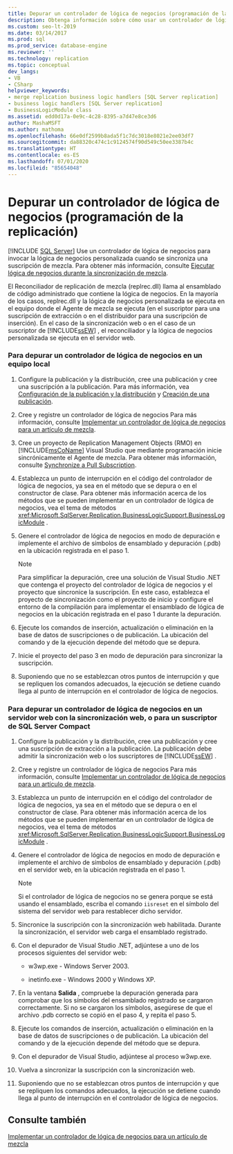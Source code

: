 ```yaml
---
title: Depurar un controlador de lógica de negocios (programación de la replicación)
description: Obtenga información sobre cómo usar un controlador de lógica de negocios para invocar la lógica de negocios personalizada cuando se sincroniza una suscripción de combinación.
ms.custom: seo-lt-2019
ms.date: 03/14/2017
ms.prod: sql
ms.prod_service: database-engine
ms.reviewer: ''
ms.technology: replication
ms.topic: conceptual
dev_langs:
- VB
- CSharp
helpviewer_keywords:
- merge replication business logic handlers [SQL Server replication]
- business logic handlers [SQL Server replication]
- BusinessLogicModule class
ms.assetid: edd0d17a-0e9c-4c28-8395-a7d47e8ce3d6
author: MashaMSFT
ms.author: mathoma
ms.openlocfilehash: 66e0df2599b8ada5f1c7dc3018e8021e2ee03df7
ms.sourcegitcommit: da88320c474c1c9124574f90d549c50ee3387b4c
ms.translationtype: HT
ms.contentlocale: es-ES
ms.lasthandoff: 07/01/2020
ms.locfileid: "85654048"
---
```

# <a name="debug-a-business-logic-handler-replication-programming"></a>Depurar un controlador de lógica de negocios (programación de la replicación)
 [!INCLUDE [SQL Server](../../includes/applies-to-version/sqlserver.md)]
  Use un controlador de lógica de negocios para invocar la lógica de negocios personalizada cuando se sincroniza una suscripción de mezcla. Para obtener más información, consulte [Ejecutar lógica de negocios durante la sincronización de mezcla](../../relational-databases/replication/merge/execute-business-logic-during-merge-synchronization.md).  
  
 El Reconciliador de replicación de mezcla (replrec.dll) llama al ensamblado de código administrado que contiene la lógica de negocios. En la mayoría de los casos, replrec.dll y la lógica de negocios personalizada se ejecuta en el equipo donde el Agente de mezcla se ejecuta (en el suscriptor para una suscripción de extracción o en el distribuidor para una suscripción de inserción). En el caso de la sincronización web o en el caso de un suscriptor de [!INCLUDE[ssEW](../../includes/ssew-md.md)] , el reconciliador y la lógica de negocios personalizada se ejecuta en el servidor web.  
  
### <a name="to-debug-a-business-logic-handler-on-a-local-computer"></a>Para depurar un controlador de lógica de negocios en un equipo local  
  
1.  Configure la publicación y la distribución, cree una publicación y cree una suscripción a la publicación. Para más información, vea [Configuración de la publicación y la distribución](../../relational-databases/replication/configure-publishing-and-distribution.md) y [Creación de una publicación](../../relational-databases/replication/publish/create-a-publication.md).  
  
2.  Cree y registre un controlador de lógica de negocios Para más información, consulte [Implementar un controlador de lógica de negocios para un artículo de mezcla](../../relational-databases/replication/implement-a-business-logic-handler-for-a-merge-article.md).  
  
3.  Cree un proyecto de Replication Management Objects (RMO) en [!INCLUDE[msCoName](../../includes/msconame-md.md)] Visual Studio que mediante programación inicie sincrónicamente el Agente de mezcla. Para obtener más información, consulte [Synchronize a Pull Subscription](../../relational-databases/replication/synchronize-a-pull-subscription.md).  
  
4.  Establezca un punto de interrupción en el código del controlador de lógica de negocios, ya sea en el método que se depura o en el constructor de clase. Para obtener más información acerca de los métodos que se pueden implementar en un controlador de lógica de negocios, vea el tema de métodos <xref:Microsoft.SqlServer.Replication.BusinessLogicSupport.BusinessLogicModule> .  
  
5.  Genere el controlador de lógica de negocios en modo de depuración e implemente el archivo de símbolos de ensamblado y depuración (.pdb) en la ubicación registrada en el paso 1.  
  
    > [!NOTE]  
    >  Para simplificar la depuración, cree una solución de Visual Studio .NET que contenga el proyecto del controlador de lógica de negocios y el proyecto que sincronice la suscripción. En este caso, establezca el proyecto de sincronización como el proyecto de inicio y configure el entorno de la compilación para implementar el ensamblado de lógica de negocios en la ubicación registrada en el paso 1 durante la depuración.  
  
6.  Ejecute los comandos de inserción, actualización o eliminación en la base de datos de suscripciones o de publicación. La ubicación del comando y de la ejecución depende del método que se depura.  
  
7.  Inicie el proyecto del paso 3 en modo de depuración para sincronizar la suscripción.  
  
8.  Suponiendo que no se establezcan otros puntos de interrupción y que se repliquen los comandos adecuados, la ejecución se detiene cuando llega al punto de interrupción en el controlador de lógica de negocios.  
  
### <a name="to-debug-a-business-logic-handler-on-a-web-server-using-web-synchronization-or-for-a-sql-server-compact-subscriber"></a>Para depurar un controlador de lógica de negocios en un servidor web con la sincronización web, o para un suscriptor de SQL Server Compact  
  
1.  Configure la publicación y la distribución, cree una publicación y cree una suscripción de extracción a la publicación. La publicación debe admitir la sincronización web o los suscriptores de [!INCLUDE[ssEW](../../includes/ssew-md.md)] .  
  
2.  Cree y registre un controlador de lógica de negocios Para más información, consulte [Implementar un controlador de lógica de negocios para un artículo de mezcla](../../relational-databases/replication/implement-a-business-logic-handler-for-a-merge-article.md).  
  
3.  Establezca un punto de interrupción en el código del controlador de lógica de negocios, ya sea en el método que se depura o en el constructor de clase. Para obtener más información acerca de los métodos que se pueden implementar en un controlador de lógica de negocios, vea el tema de métodos <xref:Microsoft.SqlServer.Replication.BusinessLogicSupport.BusinessLogicModule> .  
  
4.  Genere el controlador de lógica de negocios en modo de depuración e implemente el archivo de símbolos de ensamblado y depuración (.pdb) en el servidor web, en la ubicación registrada en el paso 1.  
  
    > [!NOTE]  
    >  Si el controlador de lógica de negocios no se genera porque se está usando el ensamblado, escriba el comando `iisreset` en el símbolo del sistema del servidor web para restablecer dicho servidor.  
  
5.  Sincronice la suscripción con la sincronización web habilitada. Durante la sincronización, el servidor web carga el ensamblado registrado.  
  
6.  Con el depurador de Visual Studio .NET, adjúntese a uno de los procesos siguientes del servidor web:  
  
    -   w3wp.exe - Windows Server 2003.  
  
    -   inetinfo.exe - Windows 2000 y Windows XP.  
  
7.  En la ventana **Salida** , compruebe la depuración generada para comprobar que los símbolos del ensamblado registrado se cargaron correctamente. Si no se cargaron los símbolos, asegúrese de que el archivo .pdb correcto se copió en el paso 4, y repita el paso 5.  
  
8.  Ejecute los comandos de inserción, actualización o eliminación en la base de datos de suscripciones o de publicación. La ubicación del comando y de la ejecución depende del método que se depura.  
  
9. Con el depurador de Visual Studio, adjúntese al proceso w3wp.exe.  
  
10. Vuelva a sincronizar la suscripción con la sincronización web.  
  
11. Suponiendo que no se establezcan otros puntos de interrupción y que se repliquen los comandos adecuados, la ejecución se detiene cuando llega al punto de interrupción en el controlador de lógica de negocios.  
  
## <a name="see-also"></a>Consulte también  
 [Implementar un controlador de lógica de negocios para un artículo de mezcla
](../../relational-databases/replication/implement-a-business-logic-handler-for-a-merge-article.md)  
  
  
